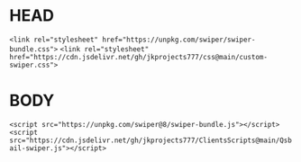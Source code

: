 # HEAD

```<link rel="stylesheet" href="https://unpkg.com/swiper/swiper-bundle.css">```
```<link rel="stylesheet" href="https://cdn.jsdelivr.net/gh/jkprojects777/css@main/custom-swiper.css">```

# BODY

```<script src="https://unpkg.com/swiper@8/swiper-bundle.js"></script>```
```<script src="https://cdn.jsdelivr.net/gh/jkprojects777/ClientsScripts@main/Qsbail-swiper.js"></script>```

